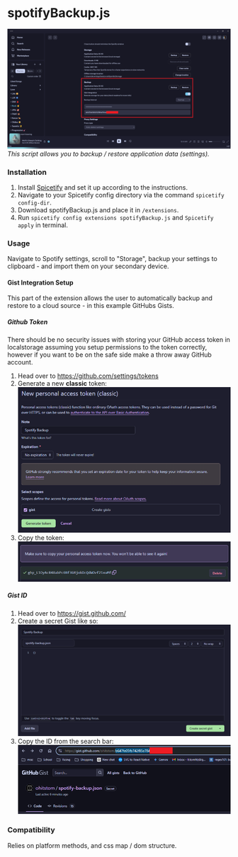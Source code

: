 # spotifyBackup.js

![Example](example.png)
_This script allows you to backup / restore application data (settings)._

### Installation

1. Install [Spicetify](https://spicetify.app) and set it up according to the instructions.
2. Navigate to your Spicetify config directory via the command `spicetify config-dir`.
3. Download spotifyBackup.js and place it in `/extensions`.
4. Run `spicetify config extensions spotifyBackup.js` and `Spicetify apply` in terminal.

### Usage

Navigate to Spotify settings, scroll to "Storage", backup your settings to clipboard - and import them on your secondary device.

#### Gist Integration Setup
This part of the extension allows the user to automatically backup and restore to a cloud source - in this example GitHubs Gists.

##### Github Token
There should be no security issues with storing your GitHub access token in localstorage assuming you setup permissions to the token correctly, however if you want to be on the safe side make a throw away GitHub account.

1. Head over to https://github.com/settings/tokens
2. Generate a new **classic** token:
![alt text](readme-1.png)
3. Copy the token:
![alt text](readme-2.png)

##### Gist ID
1. Head over to https://gist.github.com/
2. Create a secret Gist like so:
![alt text](readme-3.png)
3. Copy the ID from the search bar:
![alt text](readme-4.png)

### Compatibility

Relies on platform methods, and css map / dom structure.